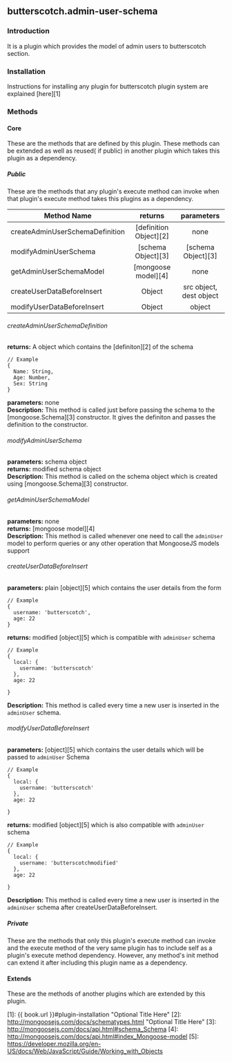 ## butterscotch.admin-user-schema

### Introduction

It is a plugin which provides the model of admin users to butterscotch section.

### Installation

Instructions for installing any plugin for butterscotch plugin system are explained [here][1] 


### Methods

#### Core

These are the methods that are defined by this plugin. These methods can be extended as well as reused( if public) in another plugin which takes this plugin as a dependency.

##### Public

These are the methods that any plugin's execute method can invoke when that plugin's execute method takes this plugins as a dependency.

| Method Name                          | returns                             | parameters                  |
| ------------------------------------ |:-----------------------------------:|:---------------------------:|
| createAdminUserSchemaDefinition      | [definition Object][2]              | none      |
| modifyAdminUserSchema                | [schema Object][3]                  | [schema Object][3]          |
| getAdminUserSchemaModel              | [mongoose model][4]                 | none                        |
| createUserDataBeforeInsert           | Object                              | src object, dest object     |
| modifyUserDataBeforeInsert           | Object                              | object                      |


###### createAdminUserSchemaDefinition  

**returns:** A object which contains the [definiton][2] of the schema  
```
// Example
{
  Name: String,
  Age: Number,
  Sex: String
}
```
**parameters:** none  
**Description:** This method is called just before passing the schema to the [mongoose.Schema][3] constructor. It gives the definiton and passes the definition to the constructor.  

###### modifyAdminUserSchema  

**parameters:** schema object  
**returns:** modified schema object  
**Description:** This method is called on the schema object which is created using [mongoose.Schema][3] constructor.  

###### getAdminUserSchemaModel  

**parameters:** none  
**returns:** [mongoose model][4]  
**Description:** This method is called whenever one need to call the `adminUser` model to perform queries or any other operation that MongooseJS models support  

###### createUserDataBeforeInsert  

**parameters:** plain [object][5] which contains the user details from the form
```
// Example
{
  username: 'butterscotch',
  age: 22
}
```
**returns:** modified [object][5] which is compatible with `adminUser` schema  
```
// Example
{
  local: {
    username: 'butterscotch'
  },
  age: 22

}
```
**Description:** This method is called every time a new user is inserted in the `adminUser` schema.  

###### modifyUserDataBeforeInsert  

**parameters:** [object][5] which contains the user details which will be passed to `adminUser` Schema
```
// Example
{
  local: {
    username: 'butterscotch'
  },
  age: 22

}
```
**returns:** modified [object][5] which is also compatible with `adminUser` schema  
```
// Example
{
  local: {
    username: 'butterscotchmodified'
  },
  age: 22

}
```
**Description:** This method is called every time a new user is inserted in the `adminUser` schema after createUserDataBeforeInsert.  

##### Private

These are the methods that only this plugin's execute method can invoke and the execute method of the very same plugin has to include self as a plugin's execute method dependency. However, any method's init method can extend it after including this plugin name as a dependency.

#### Extends

These are the methods of another plugins which are extended by this plugin.



[1]: {{ book.url }}#plugin-installation  "Optional Title Here"
[2]: http://mongoosejs.com/docs/schematypes.html  "Optional Title Here"
[3]: http://mongoosejs.com/docs/api.html#schema_Schema
[4]: http://mongoosejs.com/docs/api.html#index_Mongoose-model
[5]: https://developer.mozilla.org/en-US/docs/Web/JavaScript/Guide/Working_with_Objects